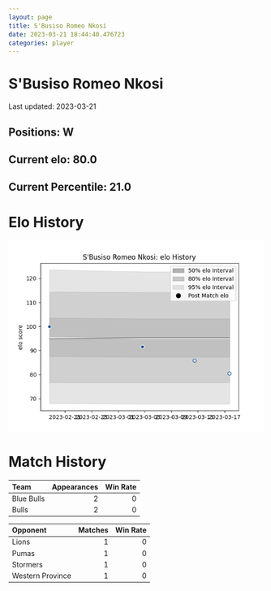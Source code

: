 ```yaml
---  
layout: page  
title: S'Busiso Romeo Nkosi  
date: 2023-03-21 18:44:40.476723  
categories: player  
---
```

# S'Busiso Romeo Nkosi


Last updated: 2023-03-21
## Positions: W

## Current elo: 80.0

## Current Percentile: 21.0

# Elo History


![elo history](history_S'BusisoRomeoNkosi.png)
# Match History


| Team       |   Appearances |   Win Rate |
|:-----------|--------------:|-----------:|
| Blue Bulls |             2 |          0 |
| Bulls      |             2 |          0 |

| Opponent         |   Matches |   Win Rate |
|:-----------------|----------:|-----------:|
| Lions            |         1 |          0 |
| Pumas            |         1 |          0 |
| Stormers         |         1 |          0 |
| Western Province |         1 |          0 |
